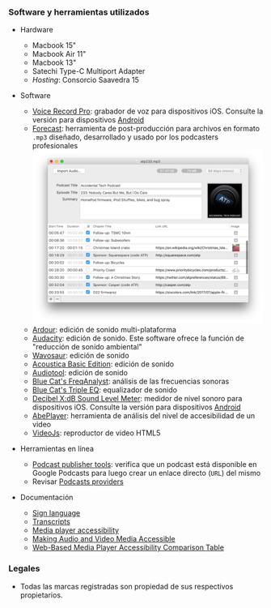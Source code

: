 ### Software y herramientas utilizados

* Hardware
     - Macbook 15"
     - Macbook Air 11"
     - Macbook 13"
     - Satechi Type-C Multiport Adapter
     - _Hosting_: Consorcio Saavedra 15

* Software
     - [Voice Record Pro](https://apps.apple.com/ar/app/voice-record-pro/id546983235): grabador de voz para dispositivos iOS. Consulte la versión para dispositivos [Android](https://play.google.com/store/apps/details?id=ca.bejbej.voicerecordpro&hl=es)
     - [Forecast](https://overcast.fm/forecast): herramienta de post-producción para archivos en formato `.mp3` diseñado, desarrollado y usado por los podcasters profesionales
  ![image](images/4006804565-forecast-screenshot.png)
     - [Ardour](https://ardour.org/): edición de sonido multi-plataforma
     - [Audacity](http://www.audacityteam.org): edición de sonido. Este software ofrece la función de "reducción de sonido ambiental"
     - [Wavosaur](http://www.wavosaur.com/): edición de sonido
     - [Acoustica Basic Edition](https://acondigital.com/products/acoustica-audio-editor/): edición de sonido
     - [Audiotool](https://www.audiotool.com/): edición de sonido
     - [Blue Cat's FreqAnalyst](https://www.bluecataudio.com/Products/Bundle_FreewarePack/): análisis de las frecuencias sonoras
     - [Blue Cat's Triple EQ](https://www.bluecataudio.com/Products/Bundle_FreewarePack/): equalizador de sonido
     - [Decibel X:dB Sound Level Meter](https://apps.apple.com/us/app/decibel-10-noise-db-meter-fft-frequency-analyzer/id448155923): medidor de nivel sonoro para dispositivos iOS. Consulte la versión para dispositivos [Android](https://play.google.com/store/apps/details?id=com.skypaw.decibel&hl=es_AR)
     - [AbePlayer](https://ableplayer.github.io/ableplayer/): herramienta de análisis del nivel de accesibilidad de un video
     - [VideoJs](https://videojs.com/): reproductor de video HTML5
* Herramientas en línea
     - [Podcast publisher tools](https://search.google.com/devtools/podcast/preview): verifica que un podcast está disponible en Google Podcasts para luego crear un enlace directo (`URL`) del mismo
     - Revisar [Podcasts providers](Podcasts_providers.md)   
* Documentación
     - [Sign language](https://www.w3.org/WAI/media/av/sign-languages/)
     - [Transcripts](https://www.w3.org/WAI/media/av/transcripts/#checklist)
     - [Media player accessibility](https://www.w3.org/WAI/media/av/player/)
     - [Making Audio and Video Media Accessible](https://www.w3.org/WAI/media/av/)
     - [Web-Based Media Player Accessibility Comparison Table](http://kensgists.github.io/apt/)
     
### Legales

* Todas las marcas registradas son propiedad de sus respectivos propietarios.
